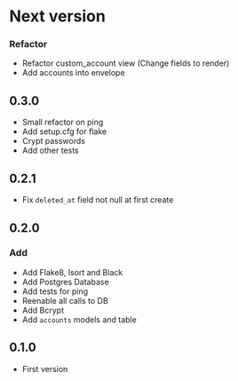 # Next version

### Refactor
+ Refactor custom_account view (Change fields to render)
+ Add accounts into envelope

## 0.3.0
+ Small refactor on ping
+ Add setup.cfg for flake
+ Crypt passwords
+ Add other tests

## 0.2.1
+ Fix `deleted_at` field not null at first create

## 0.2.0

### Add
+ Add Flake8, Isort and Black
+ Add Postgres Database
+ Add tests for ping
+ Reenable all calls to DB
+ Add Bcrypt
+ Add `accounts` models and table

## 0.1.0
+ First version